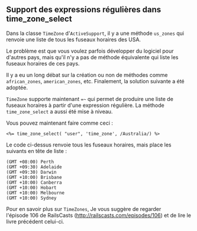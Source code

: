 ## Support des expressions régulières dans time\_zone\_select

Dans la classe `TimeZone` d'`ActiveSupport`, il y a une méthode `us_zones` qui renvoie une liste de tous les fuseaux horaires des USA.

Le problème est que vous voulez parfois développer du logiciel pour d'autres pays, mais qu'il n'y a pas de méthode équivalente qui liste les fuseaux horaires de ces pays.

Il y a eu un long débat sur la création ou non de méthodes comme `african_zones`, `american_zones`, etc. Finalement, la solution suivante a été adoptée.

`TimeZone` supporte maintenant `=~` qui permet de produire une liste de fuseaux horaires à partir d'une expression régulière. La méthode `time_zone_select` a aussi été mise à niveau.

Vous pouvez maintenant faire comme ceci&nbsp;:

	<%= time_zone_select( "user", 'time_zone', /Australia/) %>

Le code ci-dessus renvoie tous les fuseaux horaires, mais place les suivants en tête de liste&nbsp;:

	(GMT +08:00) Perth
	(GMT +09:30) Adelaide
	(GMT +09:30) Darwin
	(GMT +10:00) Brisbane
	(GMT +10:00) Canberra
	(GMT +10:00) Hobart
	(GMT +10:00) Melbourne
	(GMT +10:00) Sydney

Pour en savoir plus sur `TimeZones`, Je vous suggère de regarder l'épisode&nbsp;106 de RailsCasts (http://railscasts.com/episodes/106) et de lire le livre précédent celui-ci.